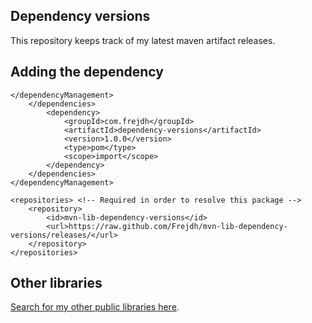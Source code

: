 Dependency versions
-
This repository keeps track of my latest maven artifact releases.

## Adding the dependency
```
</dependencyManagement>
    </dependencies>
        <dependency>
            <groupId>com.frejdh</groupId>
            <artifactId>dependency-versions</artifactId>
            <version>1.0.0</version>
            <type>pom</type>
            <scope>import</scope>
        </dependency>
    </dependencies>
</dependencyManagement>

<repositories> <!-- Required in order to resolve this package -->
    <repository>
        <id>mvn-lib-dependency-versions</id>
        <url>https://raw.github.com/Frejdh/mvn-lib-dependency-versions/releases/</url>
    </repository>
</repositories>
```

## Other libraries
[Search for my other public libraries here](https://github.com/search?q=Frejdh%2Fmvn-lib-).
